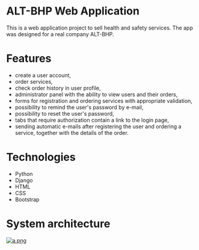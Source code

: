 # ALT-BHP Web Application

This is a web application project to sell health and safety services. The app was designed for a real company ALT-BHP.

# Features

- create a user account,
- order services,
- check order history in user profile,
- administrator panel with the ability to view users and their orders,
- forms for registration and ordering services with appropriate validation,
- possibility to remind the user's password by e-mail,
- possibility to reset the user's password,
- tabs that require authorization contain a link to the login page,
- sending automatic e-mails after registering the user and ordering a service, together with the details of the order.

# Technologies

- Python
- Django
- HTML
- CSS
- Bootstrap

# System architecture

[![a.png](https://i.postimg.cc/SN1h8z43/a.png)](https://postimg.cc/MvBNJHvm)
